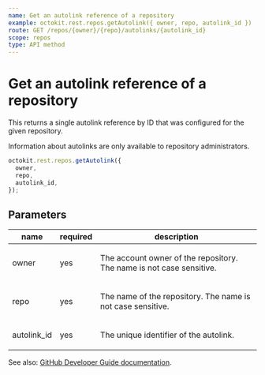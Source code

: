 ```yaml
---
name: Get an autolink reference of a repository
example: octokit.rest.repos.getAutolink({ owner, repo, autolink_id })
route: GET /repos/{owner}/{repo}/autolinks/{autolink_id}
scope: repos
type: API method
---
```


# Get an autolink reference of a repository

This returns a single autolink reference by ID that was configured for the given repository.

Information about autolinks are only available to repository administrators.

```js
octokit.rest.repos.getAutolink({
  owner,
  repo,
  autolink_id,
});
```

## Parameters

<table>
  <thead>
    <tr>
      <th>name</th>
      <th>required</th>
      <th>description</th>
    </tr>
  </thead>
  <tbody>
    <tr><td>owner</td><td>yes</td><td>

The account owner of the repository. The name is not case sensitive.

</td></tr>
<tr><td>repo</td><td>yes</td><td>

The name of the repository. The name is not case sensitive.

</td></tr>
<tr><td>autolink_id</td><td>yes</td><td>

The unique identifier of the autolink.

</td></tr>
  </tbody>
</table>

See also: [GitHub Developer Guide documentation](https://docs.github.com/enterprise-cloud@latest//v3/repos#get-autolink).
